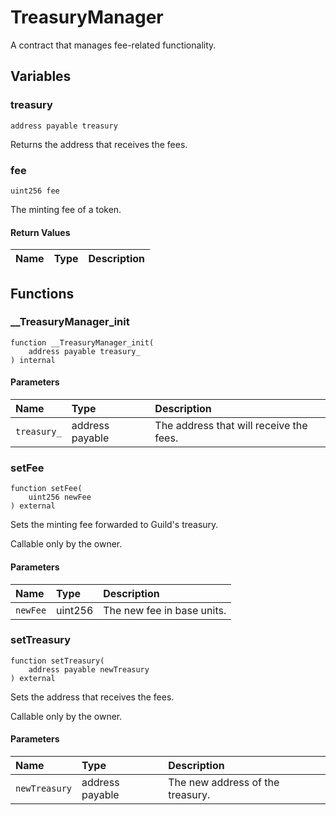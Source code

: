# TreasuryManager

A contract that manages fee-related functionality.

## Variables

### treasury

```solidity
address payable treasury
```

Returns the address that receives the fees.

### fee

```solidity
uint256 fee
```

The minting fee of a token.

#### Return Values

| Name | Type | Description |
| ---- | ---- | ----------- |

## Functions

### __TreasuryManager_init

```solidity
function __TreasuryManager_init(
    address payable treasury_
) internal
```

#### Parameters

| Name | Type | Description |
| :--- | :--- | :---------- |
| `treasury_` | address payable | The address that will receive the fees. |

### setFee

```solidity
function setFee(
    uint256 newFee
) external
```

Sets the minting fee forwarded to Guild's treasury.

Callable only by the owner.

#### Parameters

| Name | Type | Description |
| :--- | :--- | :---------- |
| `newFee` | uint256 | The new fee in base units. |

### setTreasury

```solidity
function setTreasury(
    address payable newTreasury
) external
```

Sets the address that receives the fees.

Callable only by the owner.

#### Parameters

| Name | Type | Description |
| :--- | :--- | :---------- |
| `newTreasury` | address payable | The new address of the treasury. |

